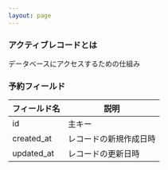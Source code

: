 ```yaml
---
layout: page
---
```

### アクティブレコードとは
データベースにアクセスするための仕組み

### 予約フィールド

フィールド名     | 説明
---------- | -----------
id         | 主キー
created_at | レコードの新規作成日時
updated_at | レコードの更新日時